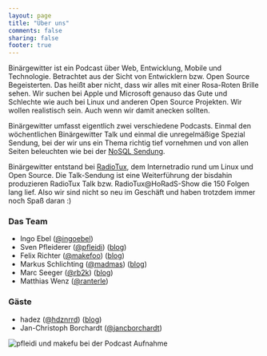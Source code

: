 ```yaml
---
layout: page
title: "Über uns"
comments: false
sharing: false
footer: true
---
```


Binärgewitter ist ein Podcast über Web, Entwicklung, Mobile und Technologie. Betrachtet aus der Sicht von Entwicklern bzw. Open Source Begeisterten. Das heißt aber nicht, dass wir alles mit einer Rosa-Roten Brille sehen. Wir suchen bei Apple und Microsoft genauso das Gute und Schlechte wie auch bei Linux und anderen Open Source Projekten. Wir wollen realistisch sein. Auch wenn wir damit anecken sollten.

Binärgewitter umfasst eigentlich zwei verschiedene Podcasts. Einmal den wöchentlichen Binärgewitter Talk und einmal die unregelmäßige Spezial Sendung, bei der wir uns ein Thema richtig tief vornehmen und von allen Seiten beleuchten wie bei der [NoSQL Sendung](http://blog.binaergewitter.de/blog/2011/01/09/binaergewitter-number-1-nosql/).

Binärgewitter entstand bei [RadioTux](http://blog.radiotux.de/), dem Internetradio rund um Linux und Open Source. Die Talk-Sendung ist eine Weiterführung der bisdahin produzieren RadioTux Talk bzw. RadioTux@HoRadS-Show die 150 Folgen lang lief. Also wir sind nicht so neu im Geschäft und haben trotzdem immer noch Spaß daran :)

### Das Team
- Ingo Ebel ([@ingoebel](https://twitter.com/ingoebel))
- Sven Pfleiderer ([@pfleidi](https://twitter.com/pfleidi)) ([blog](http://blog.roothausen.de/))
- Felix Richter ([@makefoo](https://twitter.com/makefoo)) ([blog](http://euer.krebsco.de/))
- Markus Schlichting ([@madmas](https://twitter.com/madmas)) ([blog](http://www.mynethome.de/))
- Marc Seeger ([@rb2k](https://twitter.com/rb2k)) ([blog](http://blog.marc-seeger.de/))
- Matthias Wenz ([@ranterle](https://twitter.com/ranterle))

### Gäste
- hadez ([@hdznrrd](https://twitter.com/hdznrrd)) ([blog](http://nrrd.de/))
- Jan-Christoph Borchardt ([@jancborchardt](https://twitter.com/jancborchardt))

![pfleidi und makefu bei der Podcast Aufnahme](../img/pfleidi_makefu_bei_aufnahme.jpg)

